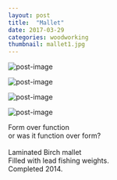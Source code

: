 ```yaml
---
layout: post
title:  "Mallet"
date: 2017-03-29
categories: woodworking
thumbnail: mallet1.jpg
---
```

![post-image]({{site.url}}/assets/mallet1.jpg)

![post-image]({{site.url}}/assets/mallet2.jpg)

![post-image]({{site.url}}/assets/mallet3.jpg)

![post-image]({{site.url}}/assets/mallet4.jpg)



Form over function <br>
or was it function over form? <br><br>
Laminated Birch mallet <br>
Filled with lead fishing weights. <br>
Completed 2014.
